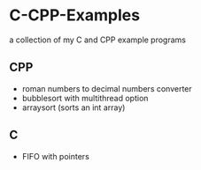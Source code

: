 # C-CPP-Examples

a collection of my C and CPP example programs

## CPP
  * roman numbers to decimal numbers converter
  * bubblesort with multithread option
  * arraysort (sorts an int array)  
  
## C
  * FIFO with pointers
